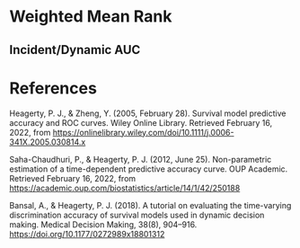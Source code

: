# Weighted Mean Rank
## Incident/Dynamic AUC



# References
Heagerty, P. J., &amp; Zheng, Y. (2005, February 28). Survival model predictive accuracy and ROC curves. 
Wiley Online Library. Retrieved February 16, 2022, from https://onlinelibrary.wiley.com/doi/10.1111/j.0006-341X.2005.030814.x 

Saha-Chaudhuri, P., &amp; Heagerty, P. J. (2012, June 25). Non-parametric estimation of a time-dependent predictive accuracy curve. 
OUP Academic. Retrieved February 16, 2022, from https://academic.oup.com/biostatistics/article/14/1/42/250188 

Bansal, A., &amp; Heagerty, P. J. (2018). A tutorial on evaluating the time-varying discrimination accuracy of survival models used in dynamic decision making. 
Medical Decision Making, 38(8), 904–916. https://doi.org/10.1177/0272989x18801312 
